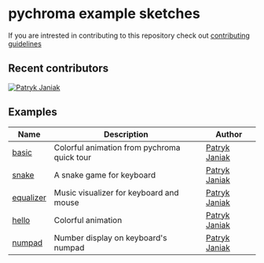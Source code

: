 # pychroma example sketches

If you are intrested in contributing to this repository check out [contributing guidelines](https://github.com/morswin22/pychroma-examples/blob/master/CONTRIBUTING.md)

## Recent contributors

[![Patryk Janiak](https://github.com/morswin22.png?size=80)](https://github.com/morswin22)

## Examples

| Name | Description | Author |
| - | - | - |
| [basic](https://github.com/morswin22/pychroma-examples/blob/master/examples/basic.py) | Colorful animation from pychroma quick tour | [Patryk Janiak](https://github.com/morswin22) |
| [snake](https://github.com/morswin22/pychroma-examples/blob/master/examples/snake.py) | A snake game for keyboard | [Patryk Janiak](https://github.com/morswin22) |
| [equalizer](https://github.com/morswin22/pychroma-examples/blob/master/examples/equalizer.py) | Music visualizer for keyboard and mouse | [Patryk Janiak](https://github.com/morswin22) |
| [hello](https://github.com/morswin22/pychroma-examples/blob/master/examples/hello.py) | Colorful animation | [Patryk Janiak](https://github.com/morswin22) |
| [numpad](https://github.com/morswin22/pychroma-examples/blob/master/examples/numpad.py) | Number display on keyboard's numpad | [Patryk Janiak](https://github.com/morswin22) |
